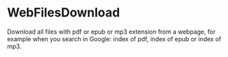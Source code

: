 # WebFilesDownload
Download all files with pdf or epub or mp3 extension from a webpage,
for example when you search in Google: index of pdf, index of epub or index of mp3.
